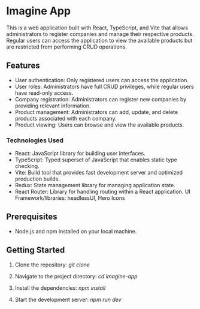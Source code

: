 # Imagine App
This is a web application built with React, TypeScript, and Vite that allows administrators to register companies and manage their respective products. Regular users can access the application to view the available products but are restricted from performing CRUD operations.

## Features
- User authentication: Only registered users can access the application.
- User roles: Administrators have full CRUD privileges, while regular users have read-only access.
- Company registration: Administrators can register new companies by providing relevant information.
- Product management: Administrators can add, update, and delete products associated with each company.
- Product viewing: Users can browse and view the available products.
### Technologies Used
- React: JavaScript library for building user interfaces.
- TypeScript: Typed superset of JavaScript that enables static type checking.
- Vite: Build tool that provides fast development server and optimized production builds.
- Redux: State management library for managing application state.
- React Router: Library for handling routing within a React application.
UI Framework/libraries: headlessUI, Hero Icons
 
## Prerequisites
- Node.js and npm installed on your local machine.
## Getting Started
1. Clone the repository: _git clone <repository-url>_

2. Navigate to the project directory: _cd imagine-app_

3. Install the dependencies:
_npm install_

4. Start the development server: _npm run dev_
